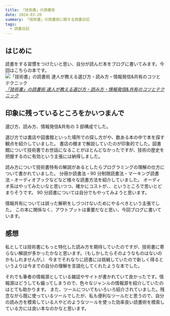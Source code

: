 ```yaml
---
title: 「技術書」の読書術
date: 2024-03-20
summary: 「技術書」の読書術に関する読書日記
tags:
  - 読書日記
---
```


## はじめに

読書をする習慣をつけたいと思い、自分が読んだ本をブログに書いてみます。今回はこちらの本です。
![「技術書」の読書術 達人が教える選び方・読み方・情報発信&共有のコツとテクニック](https://m.media-amazon.com/images/I/817JbDq4ySL._SY522_.jpg)
_[「技術書」の読書術 達人が教える選び方・読み方・情報発信&共有のコツとテクニック](https://www.amazon.co.jp/%E3%80%8C%E6%8A%80%E8%A1%93%E6%9B%B8%E3%80%8D%E3%81%AE%E8%AA%AD%E6%9B%B8%E8%A1%93-%E9%81%94%E4%BA%BA%E3%81%8C%E6%95%99%E3%81%88%E3%82%8B%E9%81%B8%E3%81%B3%E6%96%B9%E3%83%BB%E8%AA%AD%E3%81%BF%E6%96%B9%E3%83%BB%E6%83%85%E5%A0%B1%E7%99%BA%E4%BF%A1-%E5%85%B1%E6%9C%89%E3%81%AE%E3%82%B3%E3%83%84%E3%81%A8%E3%83%86%E3%82%AF%E3%83%8B%E3%83%83%E3%82%AF-IPUSIRON-ebook/dp/B0BF469YLK/ref=sr_1_1?adgrpid=140328664499&dib=eyJ2IjoiMSJ9.tuqmOo5n-cObCeH5XnXJzTn3hjUwVImtFEjE5zsq9uzSGpkfy-OdIjMPiXeZzyveOcnmUW4pYiTbb2HglfohzIcMdwLy87kLN_XLvQAkU7lFTu4nukB-AscOlJhVv90STdU2kYOx0uqy6ePUrbiyWqSVrlqd9ilbiH6BqZjJPFZGwFwWp8n4gxsarX4qEkHDiihiEOSHsZQs9fVh2eCkB_HJ85bxaEnK7eAyObIB66RFxjQBAWxWESfMvlSe8FLs3Ftw8EiYRctB0-E_-_d3Ge5WjQGhXk3p62bs8iti06k.lgLI4SWXqn278NEbrnPyED07VkSRRyhZcKDzSsnE7lA&dib_tag=se&gclid=CjwKCAjwkuqvBhAQEiwA65XxQFakC1lHJD61qUlwj-fyWoT8zUx20lwRXSztg09kQfi107tFm7NTmhoC1vcQAvD_BwE&hvadid=679080740120&hvdev=c&hvlocphy=1009307&hvnetw=g&hvqmt=e&hvrand=15292886164642696843&hvtargid=kwd-1743671597405&hydadcr=21803_13519552&jp-ad-ap=0&keywords=%E6%8A%80%E8%A1%93%E6%9B%B8%E3%81%AE%E8%AA%AD%E6%9B%B8%E8%A1%93&qid=1710928961&sr=8-1)_

## 印象に残っているところをかいつまんで

選び方、読み方、情報発信&共有の 3 部構成でした。

選び方では書店や図書館といった場所での探し方がや、数ある本の中で本を探す観点を紹介していました。
書店の棚まで解説していたのが印象的でした。図書館について技術書でお世話になることがほとんどなかったですが、技術の歴史を把握するのに有効という主張には納得しました。

読み方について技術書特有の解説があるとしたらプログラミングの理解の仕方について書かれていました。
分冊か読書法・90 分制限読書法・マーキング読書法・オーディオブックなどなど様々な読書方法を紹介していました。
オーディオ系はやってみたいなと思いつつ、確かにコストが、、というところで思いとどまりそうです。
90 分読書については自分でもやってみようと思います。

情報共有については誤った解釈をしづつけないためにやるべきという主張でした。
この本に関係なく、アウトプットは重要だなと思い、今回ブログに書いています。

## 感想

私としては技術書にもっと特化した読み方を期待していたのですが、技術書に寄らない解説が多かったかなと思います。（もしかしたらそのようなものはないのかもしれませんが。）
今までそれなりに読書には挑戦していたので新しく得るというよりは今までの自分の理解を言語化してくれたような本でした。

それでも筆者の情報源としている雑誌やサイトが書かれていて良かったです。情報源はどうしても偏ってしまうので、色々なジャンルの情報源を紹介していたのはとても助かります。
また、ツールについてもいろいろ紹介されていました。残念ながら既に使っているツールでしたが、私も便利なツールだと思うので、自分の読み方を模索している人やどのようなツールを使った効率良い読書術を模索している方には良い本なのかなと思います。

